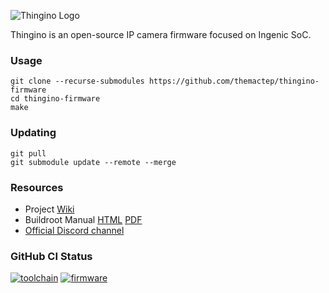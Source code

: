 ![Thingino Logo](https://thingino.com/a/logo.svg)

Thingino is an open-source IP camera firmware focused on Ingenic SoC.

### Usage

```
git clone --recurse-submodules https://github.com/themactep/thingino-firmware
cd thingino-firmware
make
```

### Updating
```
git pull
git submodule update --remote --merge
```

### Resources

- Project [Wiki][0]
- Buildroot Manual [HTML][2] [PDF][3]
- [Official Discord channel][3]

### GitHub CI Status

[![toolchain](https://github.com/themactep/thingino-firmware/actions/workflows/toolchain.yaml/badge.svg)](https://github.com/themactep/thingino-firmware/actions/workflows/toolchain.yaml)
[![firmware](https://github.com/themactep/thingino-firmware/actions/workflows/firmware.yaml/badge.svg)](https://github.com/themactep/thingino-firmware/actions/workflows/firmware.yaml)


[0]: https://github.com/themactep/thingino-firmware/wiki
[1]: https://buildroot.org/downloads/manual/manual.html
[2]: https://nightly.buildroot.org/manual.pdf
[3]: https://discord.gg/xDmqS944zr
